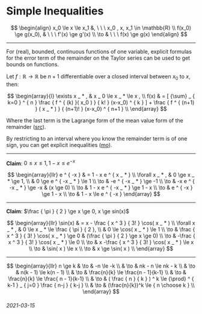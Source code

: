 Simple Inequalities
===

$$
\begin{align}
x_0 \le x \le x_1 &, \ \ \   x_0 , x, x_1 \in \mathbb{R} \\
f(x_0) \ge g(x_0), & \ \ \ f'(x) \ge g'(x) \\
\to & \ \ \ f(x) \ge g(x)
\end{align}
$$

---

For (real), bounded, continuous functions of one variable,
explicit formulas for the error term of the remainder on the Taylor
series can be used to get bounds on functions.

Let $f: \mathbb{R} \to \mathbb{R}$ be $n+1$ differentiable over
a closed interval between $x_0$ to $x$, then:

$$
\begin{array}{l}
\exists x _ * , & x _ 0 \le x _ * \le x , \\
f(x) & = [ {\sum} _ { k=0 } ^ { n } \frac { f ^ { (k) }( x_0 ) } { k! } (x-x_0) ^ { k } ] + \frac { f ^ { (n+1) } ( x _ * ) } { (n+1)! } (x-x_0) ^ { n+1 } \\
\end{array}
$$

Where the last term is the Lagrange form of the mean value form of the remainder ([src](https://en.wikipedia.org/wiki/Taylor%27s_theorem)).

By restricting to an interval where you know the remainder term is of one sign, you can get explicit inequalities ([mo](https://math.stackexchange.com/questions/78261/using-taylor-series-expansion-as-a-bound)).

---

**Claim**: $0 \le x \le 1 , 1 - x \le e ^ { -x }$


$$
\begin{array}{llr}
e ^ { -x } & = 1 - x e ^ { x _ * } \\
\forall x _ * , & 0 \ge x _ * \ge 1, \\
 &  0 \ge e ^ { -x _ * } \le 1 \\
 \to & -e ^ { -x _ * } \ge -1 \\
 \to & -x e ^ { -x _ * } \ge -x  & (x \ge 0) \\
 \to & 1 - x e ^ { -x _ * } \ge 1 - x  \\
 \to & e ^ { -x } \ge 1 - x \\
 \to & 1 - x \le e ^ { -x } 
\end{array}
$$

---

**Claim**: $\frac { \pi } { 2 } \ge x \ge 0, x \ge sin(x)$

$$
\begin{array}{llr}
\sin(x) & = x - \frac { x ^ 3 } { 3! } \cos( x _ * ) \\
\forall x _ * , & 0 \le x _ * \le \frac { \pi } { 2 }, \\
 & 0 \le \cos( x _ * ) \le 1 \\
\to & \frac { x ^ 3 } { 3! } \cos( x _ * ) \ge 0 & (\frac { \pi } { 2 } \ge x \ge 0) \\
\to & -\frac { x ^ 3 } { 3! } \cos( x _ * ) \le 0 \\
\to & x -\frac { x ^ 3 } { 3! } \cos( x _ * ) \le x \\
\to & \sin( x )  \le x \\
\to & x \ge \sin( x )  \\
\end{array}
$$


---

$$
\begin{array}{llr}
n \ge k & \to & -n \le -k \\
 & \to & nk - n \le nk - k \\
 & \to & n(k - 1) \le k(n - 1) \\
 & \to & \frac{n}{k} \le \frac{n - 1}{k-1} \\
 & \to & \frac{n}{k} \le \frac{ n - 1}{k-1} \\
 & \to & ( \frac { n } { k } ) ^ k \le {\prod} ^ { k-1 }  _ { j=0 }  \frac { n-j } { k-j } \\
 & \to &  (\frac{n}{k})^k \le { n \choose k } \\
\end{array}
$$



###### 2021-03-15
